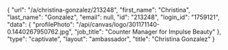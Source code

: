 {
    "url": "\/a\/christina-gonzalez\/213248",
    "first_name": "Christina",
    "last_name": "Gonzalez",
    "email": null,
    "id": "213248",
    "login_id": "1759121",
    "data": {
        "profilePhoto": "\/api\/canvas\/logo\/301171140-0.1440267950762.jpg",
        "job_title": "Counter Manager for Impulse Beauty"
    },
    "type": "captivate",
    "layout": "ambassador",
    "title": "Christina Gonzalez"
}